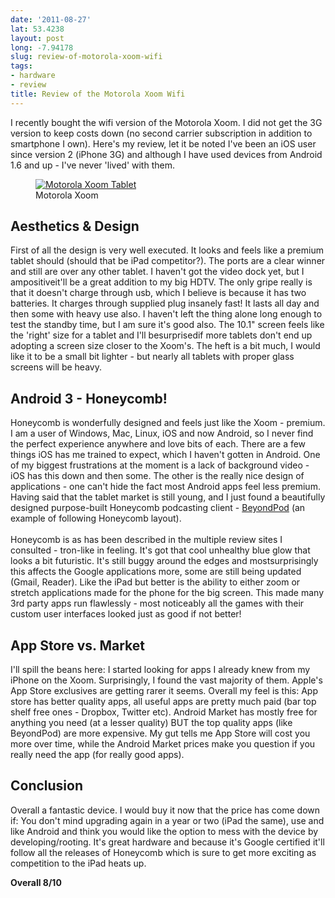 ```yaml
---
date: '2011-08-27'
lat: 53.4238
layout: post
long: -7.94178
slug: review-of-motorola-xoom-wifi
tags:
- hardware
- review
title: Review of the Motorola Xoom Wifi
---
```


I recently bought the wifi version of the Motorola Xoom. I did not get the 3G version to 
keep costs down (no second carrier subscription in addition to smartphone I own). Here's 
my review, let it be noted I've been an iOS user since version 2 (iPhone 3G) and although 
I have used devices from Android 1.6 and up - I've never 'lived' with them.

<figure>
<a href="/files/2011/08/Mot_Xoom_Wiki_jeh.jpg" title="Motorola Xoom"><img src="/files/2011/08/Mot_Xoom_Wiki_jeh.jpg" alt="Motorola Xoom Tablet" /></a>
<figcaption>Motorola Xoom</figcaption>
</figure>

## Aesthetics & Design

First of all the design is very well executed. It looks and feels like a premium tablet 
should (should that be iPad competitor?). The ports are a clear winner and still are over
any other tablet. I haven't got the video dock yet, but I ampositiveit'll be 
a great addition to my big HDTV. The only gripe really is that it doesn't charge through 
usb, which I believe is because it has two batteries. It charges through supplied plug 
insanely fast! It lasts all day and then some with heavy use also. I haven't left the 
thing alone long enough to test the standby time, but I am sure it's good also. The 10.1" 
screen feels like the 'right' size for a tablet and I'll besurprisedif more 
tablets don't end up adopting a screen size closer to the Xoom's. The heft is a bit much,
I would like it to be a small bit lighter - but nearly all tablets with proper glass 
screens will be heavy.


## Android 3 - Honeycomb!
Honeycomb is wonderfully designed and feels just like the Xoom - premium. I am a user 
of Windows, Mac, Linux, iOS and now Android, so I never find the perfect experience 
anywhere and love bits of each. There are a few things iOS has me trained to expect, 
which I haven't gotten in Android. One of my biggest frustrations at the moment is a 
lack of background video - iOS has this down and then some. The other is the really 
nice design of applications - one can't hide the fact most Android apps feel less 
premium. Having said that the tablet market is still young, and I just found a beautifully
designed purpose-built Honeycomb podcasting client - [BeyondPod][BP] (an example of 
following Honeycomb layout).<br /><br />Honeycomb is as has been described in the multiple
review sites I consulted - tron-like in feeling. It's got that cool unhealthy blue glow
that looks a bit futuristic. It's still buggy around the edges and mostsurprisingly
this affects the Google applications more, some are still being updated (Gmail, Reader).
Like the iPad but better is the ability to either zoom or stretch applications made
for the phone for the big screen. This made many 3rd party apps run flawlessly - 
most noticeably all the games with their custom user interfaces looked just as good 
if not better!

## App Store vs. Market
I'll spill the beans here: I started looking for apps I already knew from my iPhone
on the Xoom. Surprisingly, I found the vast majority of them. Apple's App Store 
exclusives are getting rarer it seems. Overall my feel is this: App store has better
quality apps, all useful apps are pretty much paid (bar top shelf free ones - 
Dropbox, Twitter etc). Android Market has mostly free for anything you need (at a
lesser quality) BUT the top quality apps (like BeyondPod) are more expensive. My 
gut tells me App Store will cost you more over time, while the Android Market prices
make you question if you really need the app (for really good apps).

## Conclusion
Overall a fantastic device. I would buy it now that the price has come down if:
 You don't mind upgrading again in a year or two (iPad the same), use and like 
Android and think you would like the option to mess with the device by developing/rooting.
It's great hardware and because it's Google certified it'll follow all the releases of 
Honeycomb which is sure to get more exciting as competition to the iPad heats up.

**Overall 8/10**

[BP]: http://www.beyondpod.mobi/